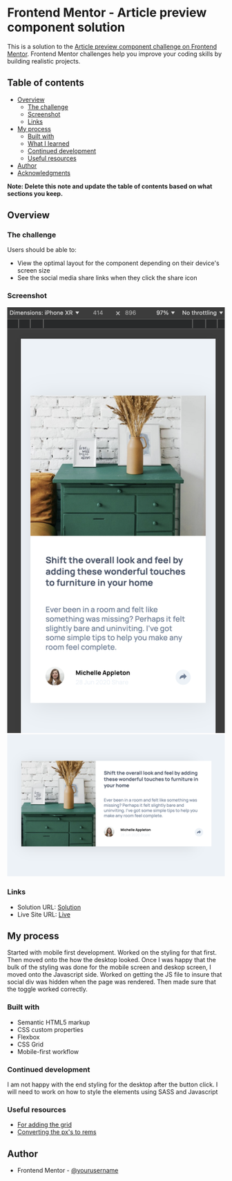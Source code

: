 # Frontend Mentor - Article preview component solution

This is a solution to the [Article preview component challenge on Frontend Mentor](https://www.frontendmentor.io/challenges/article-preview-component-dYBN_pYFT). Frontend Mentor challenges help you improve your coding skills by building realistic projects. 

## Table of contents

- [Overview](#overview)
  - [The challenge](#the-challenge)
  - [Screenshot](#screenshot)
  - [Links](#links)
- [My process](#my-process)
  - [Built with](#built-with)
  - [What I learned](#what-i-learned)
  - [Continued development](#continued-development)
  - [Useful resources](#useful-resources)
- [Author](#author)
- [Acknowledgments](#acknowledgments)

**Note: Delete this note and update the table of contents based on what sections you keep.**

## Overview

### The challenge

Users should be able to:

- View the optimal layout for the component depending on their device's screen size
- See the social media share links when they click the share icon

### Screenshot

![Mobile](./assets/images/MobileScreen.png)
![Desktop](./assets/images/desktop.png)

### Links

- Solution URL: [Solution](https://github.com/Simonbiker/Article-preview-component)
- Live Site URL: [Live](https://simonbiker.github.io/Article-preview-component/)

## My process

Started with mobile first development. Worked on the styling for that first. 
Then moved onto the how the desktop looked. 
Once I was happy that the bulk of the styling was done for the mobile screen and deskop screen, I moved onto the Javascript side. 
Worked on getting the JS file to insure that social div was hidden when the page was rendered. Then made sure that the toggle worked correctly. 

### Built with

- Semantic HTML5 markup
- CSS custom properties
- Flexbox
- CSS Grid
- Mobile-first workflow

### Continued development
I am not happy with the end styling for the desktop after the button click. I will need to work on how to style the elements using SASS and Javascript

### Useful resources

- [For adding the grid](https://css-tricks.com/snippets/css/complete-guide-grid/)
- [Converting the px's to rems](https://elementor.com/blog/px-to-rem/?utm_source=google&utm_medium=cpc&utm_campaign=11138809851&utm_term=&lang=&gad_source=1&gclid=CjwKCAiArva5BhBiEiwA-oTnXU5a3f7482oomMa1xbzZp-U_ooesr95hc-TJYQ29yCPzMsOQ9fDnGhoC3PgQAvD_BwE)


## Author

- Frontend Mentor - [@yourusername](https://www.frontendmentor.io/profile/Simonbiker)

